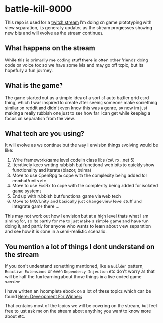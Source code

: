 # battle-kill-9000
This repo is used for a [twitch stream](https://www.twitch.tv/grofit) I'm doing on game prototyping with view separation, its generally updated as the stream progresses showing new bits and will evolve as the stream continues.

## What happens on the stream
While this is primarily me coding stuff there is often other friends doing code on voice too so we have some lols and may go off topic, but its hopefully a fun journey.

## What is the game?
The game started out as a simple idea of a sort of auto battler grid card thing, which I was inspired to create after seeing someone make something similar on reddit and didn't even know this was a genre, so now im just making a really rubbish one just to see how far I can get while keeping a focus on separation from the view.

## What tech are you using?
It will evolve as we continue but the way I envision things evolving would be like:

1. Write framework/game level code in class libs (c#, rx, .net 5)
2. Iteratively keep writing rubbish but functional web bits to quickly show functionality and iterate (blazor, bulma)
3. Move to use OpenRpg to cope with the complexity being added for combat/units etc
4. Move to use EcsRx to cope with the complexity being added for isolated game systems
5. End up with rubbish but functional game via web tech
6. Move to MG/Unity and basically just change view level stuff and integrate game there
...

This may not work out how I envision but at a high level thats what I am aiming for, so its partly for me to just make a simple game and have fun doing it, and partly for anyone who wants to learn about view separation and see how it is done in a semi-realistic scenario.

## You mention a lot of things I dont understand on the stream
If you don't understand something mentioned, like a `Builder` pattern, `Reactive Extensions` or even `Dependency Injection` etc don't worry as that will be half the fun learning about those things in a live coded game session.

I have written an incomplete ebook on a lot of these topics which can be found [Here: Development For Winners](https://grofit.gitbooks.io/development-for-winners/content/)

That contains most of the topics we will be covering on the stream, but feel free to just ask me on the stream about anything you want to know more about etc.
